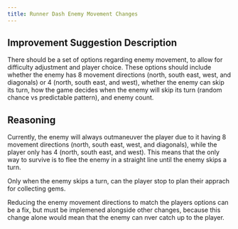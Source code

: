 ```yaml
---
title: Runner Dash Enemy Movement Changes
---
```


## Improvement Suggestion Description

There should be a set of options regarding enemy movement, to allow for difficulty adjustment and
player choice. These options should include whether the enemy has 8 movement directions (north,
south east, west, and diagonals) or 4 (north, south east, and west), whether the enemy can skip its
turn, how the game decides when the enemy will skip its turn (random chance vs predictable pattern),
and enemy count.

## Reasoning

Currently, the enemy will always outmaneuver the player due to it having 8 movement directions
(north, south east, west, and diagonals), while the player only has 4 (north, south east, and west).
This means that the only way to survive is to flee the enemy in a straight line until the enemy
skips a turn.

Only when the enemy skips a turn, can the player stop to plan their apprach for collecting gems.

Reducing the enemy movement directions to match the players options can be a fix, but must be
implemened alongside other changes, because this change alone would mean that the enemy can nver
catch up to the player.
